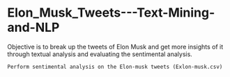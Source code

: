 # Elon_Musk_Tweets---Text-Mining-and-NLP
Objective is to break up the tweets of Elon Musk and get more insights of it through textual analysis and evaluating the sentimental analysis.
      
    Perform sentimental analysis on the Elon-musk tweets (Exlon-musk.csv)
